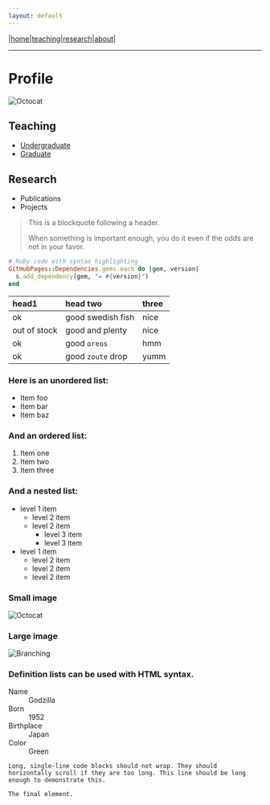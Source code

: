 ```yaml
---
layout: default
---
```


|[home](./index.md)|[teaching](./teaching)|[research](./research)|[about](./about.md)|

* * *

# Profile 

![Octocat](https://github.githubassets.com/images/icons/emoji/octocat.png)

## Teaching

* [Undergraduate](./teaching)
* [Graduate](./teaching)

## Research

* Publications
* Projects

> This is a blockquote following a header.
>
> When something is important enough, you do it even if the odds are not in your favor.

```ruby
# Ruby code with syntax highlighting
GitHubPages::Dependencies.gems.each do |gem, version|
  s.add_dependency(gem, "= #{version}")
end
```

| head1        | head two          | three |
|:-------------|:------------------|:------|
| ok           | good swedish fish | nice  |
| out of stock | good and plenty   | nice  |
| ok           | good `oreos`      | hmm   |
| ok           | good `zoute` drop | yumm  |


### Here is an unordered list:

*   Item foo
*   Item bar
*   Item baz

### And an ordered list:

1.  Item one
1.  Item two
1.  Item three

### And a nested list:

- level 1 item
  - level 2 item
  - level 2 item
    - level 3 item
    - level 3 item
- level 1 item
  - level 2 item
  - level 2 item
  - level 2 item

### Small image

![Octocat](https://github.githubassets.com/images/icons/emoji/octocat.png)

### Large image

![Branching](https://guides.github.com/activities/hello-world/branching.png)


### Definition lists can be used with HTML syntax.

<dl>
<dt>Name</dt>
<dd>Godzilla</dd>
<dt>Born</dt>
<dd>1952</dd>
<dt>Birthplace</dt>
<dd>Japan</dd>
<dt>Color</dt>
<dd>Green</dd>
</dl>

```
Long, single-line code blocks should not wrap. They should horizontally scroll if they are too long. This line should be long enough to demonstrate this.
```

```
The final element.
```



